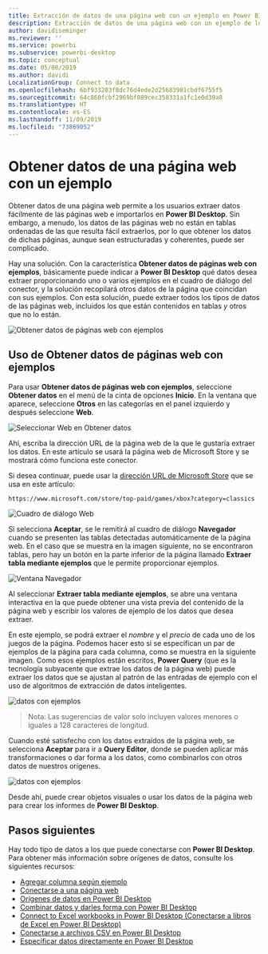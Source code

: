 ```yaml
---
title: Extracción de datos de una página web con un ejemplo en Power BI Desktop
description: Extracción de datos de una página web con un ejemplo de lo que se desea extraer
author: davidiseminger
ms.reviewer: ''
ms.service: powerbi
ms.subservice: powerbi-desktop
ms.topic: conceptual
ms.date: 05/08/2019
ms.author: davidi
LocalizationGroup: Connect to data
ms.openlocfilehash: 6bf933203f8dc76d4ede2d25683981cbdf6755f5
ms.sourcegitcommit: 64c860fcbf2969bf089cec358331a1fc1e0d39a8
ms.translationtype: HT
ms.contentlocale: es-ES
ms.lasthandoff: 11/09/2019
ms.locfileid: "73869052"
---
```

# <a name="get-data-from-a-web-page-by-providing-an-example"></a>Obtener datos de una página web con un ejemplo

Obtener datos de una página web permite a los usuarios extraer datos fácilmente de las páginas web e importarlos en **Power BI Desktop**. Sin embargo, a menudo, los datos de las páginas web no están en tablas ordenadas de las que resulta fácil extraerlos, por lo que obtener los datos de dichas páginas, aunque sean estructuradas y coherentes, puede ser complicado. 

Hay una solución. Con la característica **Obtener datos de páginas web con ejemplos**, básicamente puede indicar a **Power BI Desktop** qué datos desea extraer proporcionando uno o varios ejemplos en el cuadro de diálogo del conector, y la solución recopilará otros datos de la página que coincidan con sus ejemplos. Con esta solución, puede extraer todos los tipos de datos de las páginas web, incluidos los que están contenidos en tablas *y* otros que no lo están. 

![Obtener datos de páginas web con ejemplos](media/desktop-connect-to-web-by-example/web-by-example_01.png)



## <a name="using-get-data-from-web-by-example"></a>Uso de Obtener datos de páginas web con ejemplos

Para usar **Obtener datos de páginas web con ejemplos**, seleccione **Obtener datos** en el menú de la cinta de opciones **Inicio**. En la ventana que aparece, seleccione **Otros** en las categorías en el panel izquierdo y después seleccione **Web**.

![Seleccionar Web en Obtener datos](media/desktop-connect-to-web-by-example/web-by-example_03.png)

Ahí, escriba la dirección URL de la página web de la que le gustaría extraer los datos. En este artículo se usará la página web de Microsoft Store y se mostrará cómo funciona este conector. 

Si desea continuar, puede usar la [dirección URL de Microsoft Store](https://www.microsoft.com/store/top-paid/games/xbox?category=classics) que se usa en este artículo:

    https://www.microsoft.com/store/top-paid/games/xbox?category=classics

![Cuadro de diálogo Web](media/desktop-connect-to-web-by-example/web-by-example_04.png)

Si selecciona **Aceptar**, se le remitirá al cuadro de diálogo **Navegador** cuando se presenten las tablas detectadas automáticamente de la página web. En el caso que se muestra en la imagen siguiente, no se encontraron tablas, pero hay un botón en la parte inferior de la página llamado **Extraer tabla mediante ejemplos** que le permite proporcionar ejemplos.


![Ventana Navegador](media/desktop-connect-to-web-by-example/web-by-example_05.png)

Al seleccionar **Extraer tabla mediante ejemplos**, se abre una ventana interactiva en la que puede obtener una vista previa del contenido de la página web y escribir los valores de ejemplo de los datos que desea extraer. 

En este ejemplo, se podrá extraer el *nombre* y el *precio* de cada uno de los juegos de la página. Podemos hacer esto si se especifican un par de ejemplos de la página para cada columna, como se muestra en la siguiente imagen. Como esos ejemplos están escritos, **Power Query** (que es la tecnología subyacente que extrae los datos de la página web) puede extraer los datos que se ajustan al patrón de las entradas de ejemplo con el uso de algoritmos de extracción de datos inteligentes.

![datos con ejemplos](media/desktop-connect-to-web-by-example/web-by-example_06.png)

> Nota: Las sugerencias de valor solo incluyen valores menores o iguales a 128 caracteres de longitud.

Cuando esté satisfecho con los datos extraídos de la página web, se selecciona **Aceptar** para ir a **Query Editor**, donde se pueden aplicar más transformaciones o dar forma a los datos, como combinarlos con otros datos de nuestros orígenes.

![datos con ejemplos](media/desktop-connect-to-web-by-example/web-by-example_07.png)

Desde ahí, puede crear objetos visuales o usar los datos de la página web para crear los informes de **Power BI Desktop**.


## <a name="next-steps"></a>Pasos siguientes
Hay todo tipo de datos a los que puede conectarse con **Power BI Desktop**. Para obtener más información sobre orígenes de datos, consulte los siguientes recursos:

* [Agregar columna según ejemplo](desktop-add-column-from-example.md)
* [Conectarse a una página web](desktop-connect-to-web.md)
* [Orígenes de datos en Power BI Desktop](desktop-data-sources.md)
* [Combinar datos y darles forma con Power BI Desktop](desktop-shape-and-combine-data.md)
* [Connect to Excel workbooks in Power BI Desktop (Conectarse a libros de Excel en Power BI Desktop)](desktop-connect-excel.md)   
* [Conectarse a archivos CSV en Power BI Desktop](desktop-connect-csv.md)   
* [Especificar datos directamente en Power BI Desktop](desktop-enter-data-directly-into-desktop.md)   

